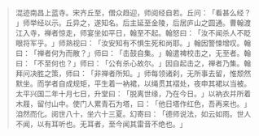 > 混迹南昌上蓝寺。宋齐丘至，僧众趋迎，师阅经自若。丘问：​「看甚么经？​」师举经以示。丘异之，遂知名。后主延至金陵，后居庐山之圆通。曹翰渡江入寺，禅者惊走，师宴坐如平日，翰至不起。翰怒曰：​「汝不闻杀人不眨眼将军乎。​」师熟视曰：​「汝安知有不惧生死和尚耶。​」翰因警悚增叹。翰曰：​「禅者何为而散？​」师曰：​「击鼓自集。​」翰遣裨校击之，无至者。翰曰：​「不至何也？​」师曰：​「公有杀心故尔。​」因自起击之，禅者乃集。翰拜问决胜之策，师曰：​「非禅者所知。​」师每领诸刹，无所事去留，惟颓然默坐。而学者自成规矩，平生着一衲裙，以绳贯其褶处，夜申其裙以当被。太平兴国二年十月七日，升堂曰：​「脱离世缘，乃在今日。​」以衲衣并所着木屐，留付山中。使门人累青石为塔，曰：​「他日塔作红色，吾再来也。​」洎然而化。阅世八十，坐六十三夏。幻寄曰：​「德师说法，如云如雨。世人不闻，以有耳听也。无耳者，至今闻其雷音不绝也。​」


